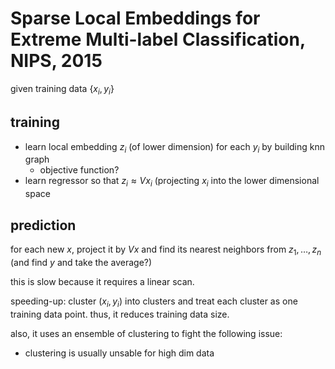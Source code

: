 # Sparse Local Embeddings for Extreme Multi-label Classification, NIPS, 2015

given training data $`\{x_i, y_i\}`$

## training

- learn local embedding $`z_i`$ (of lower dimension) for each $`y_i`$ by building knn graph
  - objective function?
- learn regressor so that $`z_i \approx V x_i`$ (projecting $`x_i`$ into the lower dimensional space


## prediction

for each new $`x`$, project it by $`V x`$ and find its nearest neighbors from $`z_1, \ldots, z_n`$ (and find $`y`$ and take the average?)

this is slow because it requires a linear scan. 

speeding-up: cluster $`(x_i, y_i)`$ into clusters and treat each cluster as one training data point. thus, it reduces training data size. 

also, it uses an ensemble of clustering to fight the following issue:

- clustering is usually unsable for high dim data